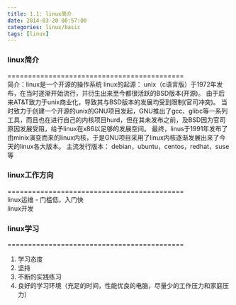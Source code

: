 ```yaml
---
title: 1.1: linux简介
date: 2014-03-20 00:57:00
categories: linux/basic
tags: [linux]
---
```



### linux简介
===========================================  
简介：linux是一个开源的操作系统
linux的起源：
unix（c语言版）于1972年发布，在当时逐渐开始流行，并衍生出来至今都很活跃的BSD版本(开源)。
由于后来AT&T致力于unix商业化，导致其与BSD版本的发展均受到限制(官司冲突)。
当时致力于创建一个开源的unix的GNU项目发起，GNU推出了gcc、glibc等一系列工具，而且也在进行自己的内核项目hurd，但在其未发布之前，及BSD因为官司原因发展受阻，给予linux在x86以足够的发展空间。
最终，linus于1991年发布了由minix演变而来的linux内核，于是GNU项目采用了linux内核逐渐发展出来了今天的linux各大版本。
主流发行版本：
debian，ubuntu，centos，redhat，suse等

### linux工作方向
===========================================  
linux运维 - 门槛低，入门快  
linux开发

### linux学习
===========================================  
1. 学习态度
2. 坚持
3. 不断的实践练习
4. 良好的学习环境（充足的时间，性能优良的电脑，尽量少的工作压力和家庭压力）
